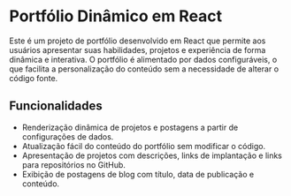 # Portfólio Dinâmico em React

Este é um projeto de portfólio desenvolvido em React que permite aos usuários apresentar suas habilidades, projetos e experiência de forma dinâmica e interativa. O portfólio é alimentado por dados configuráveis, o que facilita a personalização do conteúdo sem a necessidade de alterar o código fonte.

## Funcionalidades

- Renderização dinâmica de projetos e postagens a partir de configurações de dados.
- Atualização fácil do conteúdo do portfólio sem modificar o código.
- Apresentação de projetos com descrições, links de implantação e links para repositórios no GitHub.
- Exibição de postagens de blog com título, data de publicação e conteúdo.
